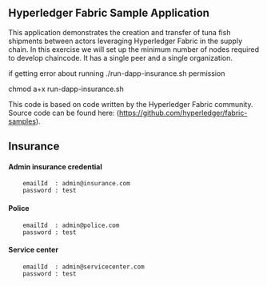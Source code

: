 ## Hyperledger Fabric Sample Application

This application demonstrates the creation and transfer of tuna fish shipments between actors leveraging Hyperledger Fabric in the supply chain. In this exercise we will set up the minimum number of nodes required to develop chaincode. It has a single peer and a single organization.

if getting error about running ./run-dapp-insurance.sh permission 

chmod a+x run-dapp-insurance.sh

This code is based on code written by the Hyperledger Fabric community. Source code can be found here: (https://github.com/hyperledger/fabric-samples).

## 	Insurance
#### 	Admin insurance credential
		emailId  : admin@insurance.com
		password : test
#### 	Police
		emailId  : admin@police.com
		password : test
####   Service center
		emailId  : admin@servicecenter.com
		password : test
